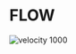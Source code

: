 # FLOW
![velocity 1000](https://user-images.githubusercontent.com/65603267/130890074-f59e3da4-766f-4c07-bdbc-3e899bf92fc1.png)

